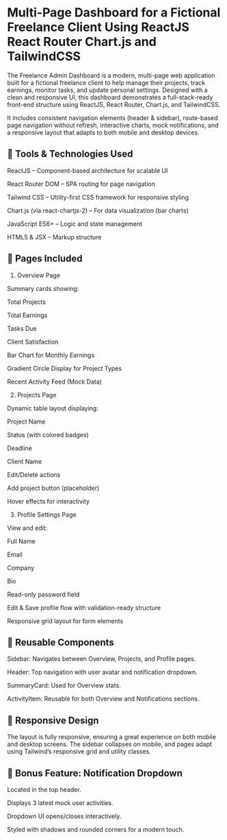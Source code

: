 # Multi-Page Dashboard for a Fictional  Freelance Client Using ReactJS React Router Chart.js and TailwindCSS

The Freelance Admin Dashboard is a modern, multi-page web application built for a fictional freelance client to help manage their projects, track earnings, monitor tasks, and update personal settings. Designed with a clean and responsive UI, this dashboard demonstrates a full-stack-ready front-end structure using ReactJS, React Router, Chart.js, and TailwindCSS.

It includes consistent navigation elements (header & sidebar), route-based page navigation without refresh, interactive charts, mock notifications, and a responsive layout that adapts to both mobile and desktop devices.

<h2>🔧 Tools & Technologies Used</h2>

ReactJS – Component-based architecture for scalable UI

React Router DOM – SPA routing for page navigation

Tailwind CSS – Utility-first CSS framework for responsive styling

Chart.js (via react-chartjs-2) – For data visualization (bar charts)

JavaScript ES6+ – Logic and state management

HTML5 & JSX – Markup structure

<h2>📑 Pages Included</h2>

1. Overview Page

Summary cards showing:

Total Projects

Total Earnings

Tasks Due

Client Satisfaction

Bar Chart for Monthly Earnings

Gradient Circle Display for Project Types

Recent Activity Feed (Mock Data)

2. Projects Page

Dynamic table layout displaying:

Project Name

Status (with colored badges)

Deadline

Client Name

Edit/Delete actions

Add project button (placeholder)

Hover effects for interactivity

3. Profile Settings Page

View and edit:

Full Name

Email

Company

Bio

Read-only password field

Edit & Save profile flow with validation-ready structure

Responsive grid layout for form elements

<h2>🔁 Reusable Components</h2>

Sidebar: Navigates between Overview, Projects, and Profile pages.

Header: Top navigation with user avatar and notification dropdown.

SummaryCard: Used for Overview stats.

ActivityItem: Reusable for both Overview and Notifications sections.

<h2>📱 Responsive Design</h2>

The layout is fully responsive, ensuring a great experience on both mobile and desktop screens. The sidebar collapses on mobile, and pages adapt using Tailwind’s responsive grid and utility classes.

<h2>🔔 Bonus Feature: Notification Dropdown</h2>

Located in the top header.

Displays 3 latest mock user activities.

Dropdown UI opens/closes interactively.

Styled with shadows and rounded corners for a modern touch.


